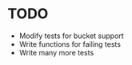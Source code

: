 # TODO

* Modify tests for bucket support
* Write functions for failing tests
* Write many more tests